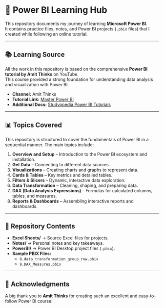 # 🚀 Power BI Learning Hub  

This repository documents my journey of learning **Microsoft Power BI**.  
It contains practice files, notes, and Power BI projects (`.pbix` files) that I created while following an online tutorial.  

---

## 📚 Learning Source  

All the work in this repository is based on the comprehensive **Power BI tutorial by Amit Thinks** on YouTube.  
This course provided a strong foundation for understanding data analysis and visualization with Power BI.  

- **Channel:** Amit Thinks  
- **Tutorial Link:** [Master Power BI](https://youtu.be/OITCW7ETz-M)  
- **Additional Docs:** [Studyopedia Power BI Tutorials](https://studyopedia.com/tutorials/power-bi/)  

---

## 📊 Topics Covered  

This repository is structured to cover the fundamentals of Power BI in a sequential manner. The main topics include:  

1. **Overview and Setup** – Introduction to the Power BI ecosystem and installation.  
2. **Get Data** – Connecting to different data sources.  
3. **Visualizations** – Creating charts and graphs to represent data.  
4. **Cards & Tables** – Key metrics and detailed tables.  
5. **Filters & Slicers** – Dynamic, interactive data exploration.  
6. **Data Transformation** – Cleaning, shaping, and preparing data.  
7. **DAX (Data Analysis Expressions)** – Formulas for calculated columns, tables, and measures.  
8. **Reports & Dashboards** – Assembling interactive reports and dashboards.  

---

## 📁 Repository Contents  

- **Excel Sheets/** → Source Excel files for projects.  
- **Notes/** → Personal notes and key takeaways.
- **PowerBI/** → Power BI Desktop project files (`.pbix`).   
- **Sample PBIX Files:**  
  - `8.data_transformation_group_row.pbix`  
  - `9.DAX_Measures.pbix`  

---

## 🙏 Acknowledgments  

A big thank you to **Amit Thinks** for creating such an excellent and easy-to-follow Power BI course!  
